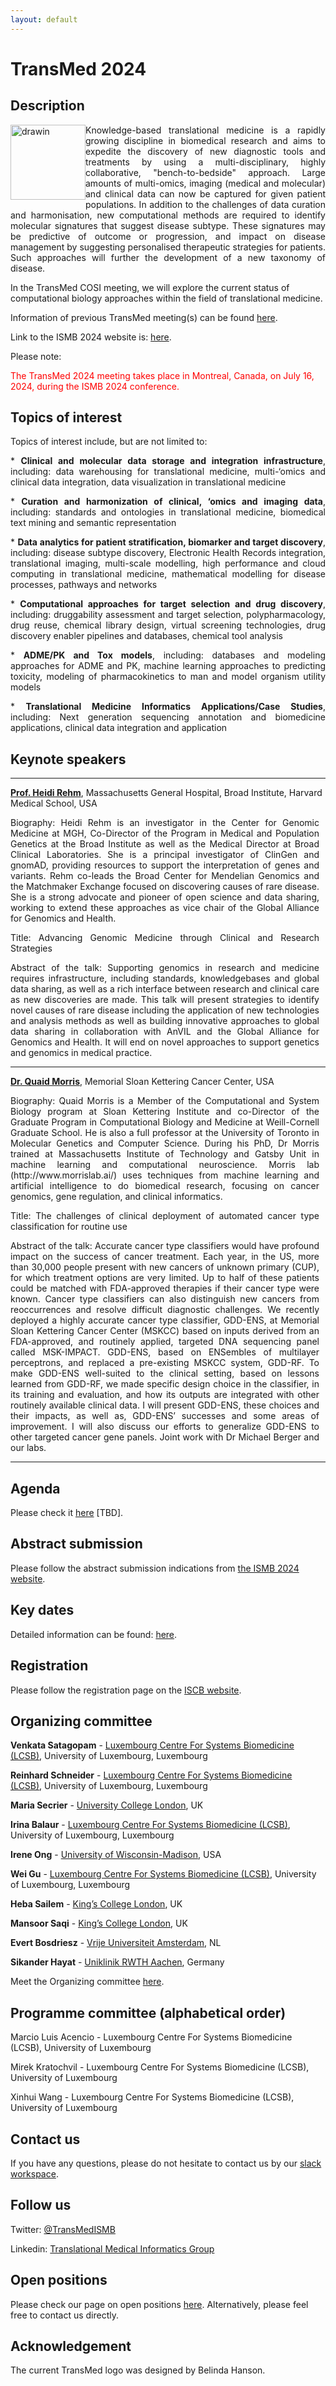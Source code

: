 ```yaml
---
layout: default
---
```


# TransMed 2024

## Description

<img src="pics/transmed_logo.jpg" alt="drawin" style="float: left" width="120"/> 

<p style="text-align: justify;"> Knowledge-based translational medicine is a rapidly growing discipline in biomedical research and aims to expedite the discovery of new diagnostic tools and treatments by using a multi-disciplinary, highly collaborative, "bench-to-bedside" approach. Large amounts of multi-omics, imaging (medical and molecular) and clinical data can now be captured for given patient populations. In addition to the challenges of data curation and harmonisation, new computational methods are required to identify molecular signatures that suggest disease subtype. These signatures may be predictive of outcome or progression, and impact on disease management by suggesting personalised therapeutic strategies for patients. Such approaches will further the development of a new taxonomy of disease.</p>

In the TransMed COSI meeting, we will explore the current status of computational biology approaches within the field of translational medicine. 

Information of previous TransMed meeting(s) can be found [here](https://transmed.github.io/TransMed_history).

Link to the ISMB 2024 website is: [here](https://www.iscb.org/ismb2024).

Please note:

<span style="color:red">The TransMed 2024 meeting takes place in Montreal, Canada, on July 16, 2024, during the ISMB 2024 conference. </span>

## Topics of interest

Topics of interest include, but are not limited to:

<p style="text-align: justify;">
 * <b>Clinical and molecular data storage and integration infrastructure</b>, including: data warehousing for translational medicine, multi-‘omics and clinical data integration, data visualization in translational medicine </p>

<p style="text-align: justify;">
  * <b>Curation and harmonization of clinical, ‘omics and imaging data</b>, including: standards and ontologies in translational medicine, biomedical text mining and semantic representation
</p>
<p style="text-align: justify;">
  * <b>Data analytics for patient stratification, biomarker and target discovery</b>, including: disease subtype discovery, Electronic Health Records integration, translational imaging, multi-scale modelling, high performance and cloud computing in translational medicine, mathematical modelling for disease processes, pathways and networks
</p>
<p style="text-align: justify;">
  * <b>Computational approaches for target selection and drug discovery</b>, including: druggability assessment and target selection, polypharmacology, drug reuse, chemical library design, virtual screening technologies, drug discovery enabler pipelines and databases, chemical tool analysis
</p>
<p style="text-align: justify;">
  * <b>ADME/PK and Tox models</b>, including: databases and modeling approaches for ADME and PK, machine learning approaches to predicting toxicity, modeling of pharmacokinetics to man and model organism utility models
</p>
<p style="text-align: justify;">
 * <b>Translational Medicine Informatics Applications/Case Studies</b>, including: Next generation sequencing annotation and biomedicine applications, clinical data integration and application
</p>

## Keynote speakers

<hr />

**[Prof. Heidi Rehm](https://the-tgg.org/)**, Massachusetts General Hospital, Broad Institute, Harvard Medical School, USA
<!--<img align="right" src="../pics/keynote2023/MaggieCheang.JPG" width="150" style="padding-left:16px"/>
-->

<p style="text-align: justify; padding-right:10px;">  
Biography: Heidi Rehm is an investigator in the Center for Genomic Medicine at MGH, Co-Director of the Program in Medical and Population Genetics at the Broad Institute as well as the Medical Director at Broad Clinical Laboratories. She is a principal investigator of ClinGen and gnomAD, providing resources to support the interpretation of genes and variants. Rehm co-leads the Broad Center for Mendelian Genomics and the Matchmaker Exchange focused on discovering causes of rare disease. She is a strong advocate and pioneer of open science and data sharing, working to extend these approaches as vice chair of the Global Alliance for Genomics and Health. 
</p>

<p style="text-align: justify; padding-right:10px;">  
Title: Advancing Genomic Medicine through Clinical and Research Strategies
</p>

<p style="text-align: justify; padding-right:10px;">  
Abstract of the talk: Supporting genomics in research and medicine requires infrastructure, including standards, knowledgebases and global data sharing, as well as a rich interface between research and clinical care as new discoveries are made. This talk will present strategies to identify novel causes of rare disease including the application of new technologies and analysis methods as well as building innovative approaches to global data sharing in collaboration with AnVIL and the Global Alliance for Genomics and Health. It will end on novel approaches to support genetics and genomics in medical practice.
</p>

<hr />
  
**[Dr. Quaid Morris](https://www.mskcc.org/research/ski/labs/quaid-morris)**, Memorial Sloan Kettering Cancer Center, USA
<!--<img align="right" src="../pics/keynote2023/AlfonsoValencia.jpg" width="150" style="padding-left:16px"/>
  -->

<p style="text-align: justify; padding-right:10px;">  
Biography: Quaid Morris is a Member of the Computational and System Biology program at Sloan Kettering Institute and co-Director of the Graduate Program in Computational Biology and Medicine at Weill-Cornell Graduate School. He is also a full professor at the University of Toronto in Molecular Genetics and Computer Science. During his PhD, Dr Morris trained at Massachusetts Institute of Technology and Gatsby Unit in machine learning and computational neuroscience. Morris lab (http://www.morrislab.ai/) uses techniques from machine learning and artificial intelligence to do biomedical research, focusing on cancer genomics, gene regulation, and clinical informatics. 
</p>

<p style="text-align: justify; padding-right:10px;">  
Title: The challenges of clinical deployment of automated cancer type classification for routine use 
</p>

<p style="text-align: justify; padding-right:10px;">  
Abstract of the talk: Accurate cancer type classifiers would have profound impact on the success of cancer treatment. Each year, in the US, more than 30,000 people present with new cancers of unknown primary (CUP), for which treatment options are very limited. Up to half of these patients could be matched with FDA-approved therapies if their cancer type were known. Cancer type classifiers can also distinguish new cancers from reoccurrences and resolve difficult diagnostic challenges. We recently deployed a highly accurate cancer type classifier, GDD-ENS, at Memorial Sloan Kettering Cancer Center (MSKCC) based on inputs derived from an FDA-approved, and routinely applied, targeted DNA sequencing panel called MSK-IMPACT. GDD-ENS, based on ENSembles of multilayer perceptrons, and replaced a pre-existing MSKCC system, GDD-RF. To make GDD-ENS well-suited to the clinical setting, based on lessons learned from GDD-RF, we made specific design choice in the classifier, in its training and evaluation, and how its outputs are integrated with other routinely available clinical data. I will present GDD-ENS, these choices and their impacts, as well as, GDD-ENS’ successes and some areas of improvement. I will also discuss our efforts to generalize GDD-ENS to other targeted cancer gene panels. Joint work with Dr Michael Berger and our labs.
</p>

<hr />
	

## Agenda

Please check it [here](https://www.iscb.org/ismb2024/programme-schedule/cosi-tracks-other-abstracts/transmed) [TBD].

## Abstract submission

<!-- Authors are invited to submit abstracts (1 page) for presentations and posters by <span style="color:red">May 6, 2021</span>. Acceptance notification will be sent out by <span style="color:blue">May 27, 2021</span>. The deadline for late poster submission is June 3, 2021, with acceptance notification on June 10, 2021. 

For proceedings submission, the deadline is <span style="color:blue">January 28, 2021</span>.

Please use the EasyChair submission system [here](https://easychair.org/conferences/?conf=ismbeccb2021abstracts). 

Please note: Participants are encouraged to use the [FAIRDOMHub](https://fairdomhub.org/) platform to create and maintain pages for projects that should be presented during the TransMed 2023.-->

Please follow the abstract submission indications from [the ISMB 2024 website](https://www.iscb.org/ismb2024/submissions/abstracts).

## Key dates


Detailed information can be found: [here](https://www.iscb.org/ismb2024/key-dates).

## Registration
Please follow the registration page on the [ISCB website](https://www.iscb.org/ismb2024/register).

## Organizing committee

**Venkata Satagopam** - [Luxembourg Centre For Systems Biomedicine (LCSB)](http://wwwfr.uni.lu/lcsb), University of Luxembourg, Luxembourg

**Reinhard Schneider** - [Luxembourg Centre For Systems Biomedicine (LCSB)](http://wwwfr.uni.lu/lcsb), University of Luxembourg, Luxembourg

**Maria Secrier** - [University College London](https://www.ucl.ac.uk/), UK

**Irina Balaur** - [Luxembourg Centre For Systems Biomedicine (LCSB)](http://wwwfr.uni.lu/lcsb), University of Luxembourg, Luxembourg

**Irene Ong** - [University of Wisconsin-Madison](https://www.wisc.edu/), USA

**Wei Gu** - [Luxembourg Centre For Systems Biomedicine (LCSB)](http://wwwfr.uni.lu/lcsb), University of Luxembourg, Luxembourg

**Heba Sailem** - [King’s College London](https://www.hebasailem.com), UK

**Mansoor Saqi** - [King’s College London](https://www.kcl.ac.uk/), UK

**Evert Bosdriesz** - [Vrije Universiteit Amsterdam](https://research.vu.nl/), NL

**Sikander Hayat** - [Uniklinik RWTH Aachen](https://www.ukaachen.de/en/), Germany

Meet the Organizing committee [here](https://transmed.github.io/team/).

## Programme committee (alphabetical order)

Marcio Luis Acencio -  Luxembourg Centre For Systems Biomedicine (LCSB), University of Luxembourg

Mirek Kratochvil -  Luxembourg Centre For Systems Biomedicine (LCSB), University of Luxembourg

Xinhui  Wang -  Luxembourg Centre For Systems Biomedicine (LCSB), University of Luxembourg 

## Contact us

If you have any questions, please do not hesitate to contact us by our [slack workspace](https://ismbtransmedcosi.slack.com).

## Follow us

Twitter: [@TransMedISMB](https://twitter.com/TransMedISMB)

Linkedin: [Translational Medical Informatics Group](https://www.linkedin.com/groups/8478286)

## Open positions

Please check our page on open positions [here](https://transmed.github.io/open-positions/). Alternatively, please feel free to contact us directly.

## Acknowledgement

The current TransMed logo was designed by Belinda Hanson.

